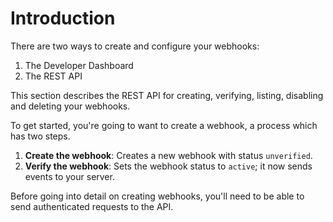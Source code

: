# Introduction

There are two ways to create and configure your webhooks:

1. The Developer Dashboard
2. The REST API

This section describes the REST API for creating, verifying, listing, disabling and deleting your webhooks.

To get started, you're going to want to create a webhook, a process which has two steps.

1. **Create the webhook**: Creates a new webhook with status `unverified`.
2. **Verify the webhook**: Sets the webhook status to `active`; it now sends events to your server.

Before going into detail on creating webhooks, you'll need to be able to send authenticated requests to the API.